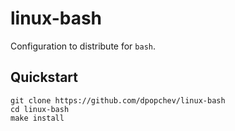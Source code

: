 # linux-bash

Configuration to distribute for `bash`.

## Quickstart

```
git clone https://github.com/dpopchev/linux-bash
cd linux-bash
make install
```
